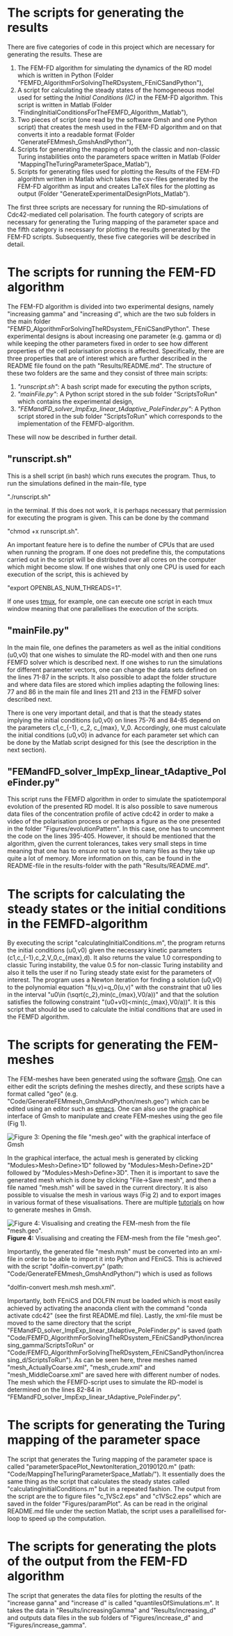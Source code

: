 # The scripts for generating the results 
There are five categories of code in this project which are necessary for generating the results. These are

1. The FEM-FD algorithm for simulating the dynamics of the RD model which is written in Python (Folder "FEMFD\_AlgorithmForSolvingTheRDsystem\_FEniCSandPython"),
2. A script for calculating the steady states of the homogeneous model used for setting the *Initial Conditions (IC)* in the FEM-FD algorithm. This script is written in Matlab (Folder "FindingInitialConditionsForTheFEMFD\_Algorithm\_Matlab"), 
3. Two pieces of script (one read by the software Gmsh and one Python script) that creates the mesh used in the FEM-FD algorithm and on that converts it into a readable format (Folder "GenerateFEMmesh\_GmshAndPython"),
4. Scripts for generating the mapping of both the classic and non-classic Turing instabilities onto the parameters space written in Matlab (Folder "MappingTheTuringParameterSpace\_Matlab"),
5. Scripts for generating files used for plotting the Results of the FEM-FD algorithm written in Matlab which takes the csv-files generated by the FEM-FD algorithm as input and creates LaTeX files for the plotting as output (Folder "GenerateExperimentalDesignPlots\_Matlab").


The first three scripts are necessary for running the RD-simulations of Cdc42-mediated cell polarisation. The fourth category of scripts are necessary for generating the Turing mapping of the parameter space and the fifth category is necessary for plotting the results generated by the FEM-FD scripts. Subsequently, these five categories will be described in detail. 

# The scripts for running the FEM-FD algorithm
The FEM-FD algorithm is divided into two experimental designs, namely "increasing gamma" and "increasing d", which are the two sub folders in the main folder "FEMFD\_AlgorithmForSolvingTheRDsystem\_FEniCSandPython". These experimental designs is about increasing one parameter (e.g. gamma or d) while keeping the other parameters fixed in order to see how different properties of the cell polarisation process is affected. Specifically, there are three properties that are of interest which are further described in the README file found on the path "Results/README.md". The structure of these two folders are the same and they consist of three main scripts: 

1. *"runscript.sh"*: A bash script made for executing the python scripts, 
2. *"mainFile.py"*: A Python script stored in the sub folder "ScriptsToRun" which contains the experimental design, 
3. *"FEMandFD\_solver\_ImpExp\_linear\_tAdaptive\_PoleFinder.py"*: A Python script stored in the sub folder "ScriptsToRun" which corresponds to the implementation of the FEMFD-algorithm. 

These will now be described in further detail. 

## "runscript.sh"
This is a shell script (in bash) which runs executes the program. Thus, to run the simulations defined in the main-file, type 

"./runscript.sh"

in the terminal. If this does not work, it is perhaps necessary that permission for executing the program is given. This can be done by the command 

"chmod +x runscript.sh". 

An important feature here is to define the number of CPUs that are used when running the program. If one does not predefine this, the computations carried out in the script will be distributed over all cores on the computer which might become slow. If one wishes that only one CPU is used for each execution of the script, this is achieved by 

"export OPENBLAS\_NUM\_THREADS=1". 

If one uses [tmux](https://github.com/tmux/tmux/wiki), for example, one can execute one script in each tmux window meaning that one parallellises the execution of the scripts. 



## "mainFile.py"
In the main file, one defines the parameters as well as the initial conditions (u0,v0) that one wishes to simulate the RD-model with and then one runs FEMFD solver which is described next. If one wishes to run the simulations for different parameter vectors, one can change the data sets defined on the lines 71-87 in the scripts. It also possible to adapt the folder structure and where data files are stored which implies adapting the following lines: 77 and 86 in the main file and lines 211 and 213 in the FEMFD solver described next.  

There is one very important detail, and that is that the steady states implying the initial conditions (u0,v0) on lines 75-76 and 84-85 depend on the parameters c1,c\_{-1}, c\_2, c\_{max}, V_0. Accordingly, one must calculate the initial conditions (u0,v0) in advance for each parameter set which can be done by the Matlab script designed for this (see the description in the next section). 


## "FEMandFD\_solver\_ImpExp\_linear\_tAdaptive\_PoleFinder.py"
This script runs the FEMFD algorithm in order to simulate the spatiotemporal evolution of the presented RD model. It is also possible to save numerous data files of the concentration profile of active cdc42 in order to make a video of the polarisation process or perhaps a figure as the one presented in the folder "Figures/evolutionPattern". In this case, one has to uncomment the code on the lines 395-405. However, it should be mentioned that the algorithm, given the current tolerances, takes very small steps in time meaning that one has to ensure not to save to many files as they take up quite a lot of memory. More information on this, can be found in the README-file in the results-folder with the path "Results/README.md". 


# The scripts for calculating the steady states or the initial conditions in the FEMFD-algorithm
By executing the script "calculatingInitialConditions.m", the program returns the initial conditions (u0,v0) given the necessary kinetic parameters (c1,c\_{-1},c\_2,V\_0,c\_{max},d). It also returns the value 1.0 corresponding to classic Turing instability, the value 0.5 for non-classic Turing instability and also it tells the user if no Turing steady state exist for the parameters of interest. The program uses a Newton iteration for finding a solution (u0,v0) to the polynomial equation "f(u,v)=q_0(u,v)" with the constraint that u0 lies in the interval "u0\\in (\\sqrt{c\_2},min(c\_{max},V0/a))" and that the solution satisfies the following constraint "(u0+v0)<min(c\_{max},V0/a))". It is this script that should be used to calculate the initial conditions that are used in the FEMFD algorithm. 

# The scripts for generating the FEM-meshes
The FEM-meshes have been generated using the software [Gmsh](https://gmsh.info/). One can either edit the scripts defining the meshes directly, and these scripts have a format called "geo" (e.g. "Code/GenerateFEMmesh_GmshAndPython/mesh.geo") which can be edited using an editor such as [emacs](https://www.gnu.org/software/emacs/). One can also use the graphical interface of Gmsh to manipulate and create FEM-meshes using the geo file (Fig 1). 

![**Figure 3:** Opening the file \"mesh.geo\" with the graphical interface of Gmsh](../Figures/explanatoryFigures/Gmsh1.png "Opening the file \"mesh.geo\" with the graphical interface of Gmsh")

In the graphical interface, the actual mesh is generated by clicking "Modules>Mesh>Define>1D" followed by "Modules>Mesh>Define>2D" followed by "Modules>Mesh>Define>3D". Then it is important to save the generated mesh which is done by clicking "File->Save mesh", and then a file named "mesh.msh" will be saved in the current directory. It is also possible to visualse the mesh in various ways (Fig 2) and to export images in various format of these visualisations. There are multiple [tutorials](https://gmsh.info/doc/texinfo/gmsh.html#Tutorial) on how to generate meshes in Gmsh. 


![**Figure 4:** Visualising and creating the FEM-mesh from the file \"mesh.geo\".](../Figures/explanatoryFigures/Gmsh2.png "Visualising and creating the FEM-mesh from the file \"mesh.geo\".")
**Figure 4:** Visualising and creating the FEM-mesh from the file \"mesh.geo\".

Importantly, the generated file "mesh.msh" must be converted into an xml-file in order to be able to import it into Python and FEniCS. This is achieved with the script "dolfin-convert.py" (path: "Code/GenerateFEMmesh_GmshAndPython/") which is used as follows

"dolfin-convert mesh.msh mesh.xml". 

Importantly, both FEniCS and DOLFIN must be loaded which is most easily achieved by activating the anaconda client with the command "conda activate cdc42" (see the first README.md file). Lastly, the xml-file must be moved to the same directory that the script "FEMandFD\_solver\_ImpExp\_linear\_tAdaptive\_PoleFinder.py" is saved (path "Code/FEMFD\_AlgorithmForSolvingTheRDsystem\_FEniCSandPython/increasing\_gamma/ScriptsToRun" or "Code/FEMFD\_AlgorithmForSolvingTheRDsystem\_FEniCSandPython/increasing\_d/ScriptsToRun"). As can be seen here, three meshes named "mesh\_ActuallyCoarse.xml", "mesh\_crude.xml" and "mesh_MiddleCoarse.xml" are saved here with different number of nodes. The mesh which the FEMFD-script uses to simulate the RD-model is determined on the lines 82-84 in "FEMandFD\_solver\_ImpExp\_linear\_tAdaptive\_PoleFinder.py". 




# The scripts for generating the Turing mapping of the parameter space
The script that generates the Turing mapping of the parameter space is called "parameterSpacePlot\_NewtonIteration\_20190120.m" (path: "Code/MappingTheTuringParameterSpace\_Matlab/"). It essentially does the same thing as the script that calculates the steady states called "calculatingInitialConditions.m" but in a repeated fashion. The output from the script are the to figure files "c_1VSc2.eps" and "c1VSc2.eps" which are saved in the folder "Figures/paramPlot". As can be read in the original README.md file under the section Matlab, the script uses a parallellised for-loop to speed up the computation. 


# The scripts for generating the plots of the output from the FEM-FD algorithm
The script that generates the data files for plotting the results of the "increase ganna" and "increase d" is called "quantilesOfSimulations.m". It takes the data in "Results/increasingGamma" and "Results/increasing_d" and outputs data files in the sub folders of "Figures/increase\_d" and "Figures/increase\_gamma". 
